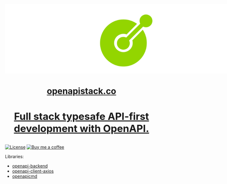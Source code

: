 <div align="center">
<img alt="openapi-stack" src="./static/img/header.png" style="max-width:50rem">
<h1><a href="https://openapistack.co">openapistack.co</a?</h1>
<h3>Full stack typesafe API-first development with OpenAPI.</h3>
</div>

[![License](http://img.shields.io/:license-mit-blue.svg)](https://github.com/anttiviljami/openapi-backend/blob/master/LICENSE)
[![Buy me a coffee](https://img.shields.io/badge/donate-buy%20me%20a%20coffee-orange)](https://buymeacoff.ee/anttiviljami)

Libraries:

- [openapi-backend](https://openapi-stack.github.io/docs/openapi-backend)
- [openapi-client-axios](https://openapi-stack.github.io/docs/openapi-client-axios)
- [openapicmd](https://openapi-stack.github.io/docs/openapicmd)
